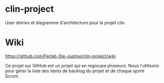 # clin-project
User stories et diagramme d'architecture pour le projet clin.

# Wiki
https://github.com/Ferlab-Ste-Justine/clin-project/wiki

Ce projet sur GitHub est un projet qui en regroupe plusieurs. Nous l'utilisons pour gérer la liste des items de backlog du projet et de chaque sprint Scrum.
